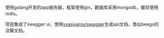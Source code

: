 
使用golang开发的app服务器，框架使用gin，数据库采用mongodb，缓存使用redis。

项目集成了swagger ui，使用[yvasiyarov/swagger](https://github.com/yvasiyarov/swagger)生成api文档，类似beego的注解文档。
